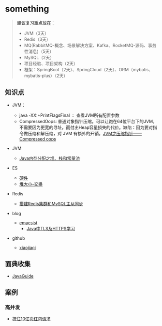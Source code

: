 # something

>**建议复习重点放在**：
>- JVM（3天）
>- Redis（3天）
>- MQ(RabbitMQ-概念、场景解决方案、Kafka、RocketMQ-源码、事务性消息)（5天）
>- MySQL（2天）
>- 项目经验、项目架构（2天）
>- 框架：SpringBoot（2天）、SpringCloud（2天）、ORM（mybatis、mybatis-plus）（2天）

## 知识点
- JVM：
  - java -XX:+PrintFlagsFinal ： 查看JVM所有配置参数
  - CompressedOops: 普通对象指针压缩，可以让跑在64位平台下的JVM，不需要因为更宽的寻址，而付出Heap容量损失的代价。缺陷：因为要对指令做压缩和解压缩，对 JVM 有额外的开销。[JVM之压缩指针——Compressed oops](https://blog.csdn.net/liuxiao723846/article/details/91981757)
  
- JVM
  - [Java内存分配之堆、栈和常量池](https://www.cnblogs.com/SaraMoring/p/5687466.html)
  
- ES
  - [硬件](https://www.elastic.co/guide/cn/elasticsearch/guide/current/hardware.html)
  - [堆大小-交换](https://www.elastic.co/guide/cn/elasticsearch/guide/current/heap-sizing.html#heap-sizing)

- Redis
  - [搭建Redis集群和MySQL主从同步](https://mp.weixin.qq.com/s?__biz=MzI4Njc5NjM1NQ==&mid=2247490339&idx=1&sn=355246186ce9cad69a8a4fe578141ffb&chksm=ebd6240fdca1ad19a363b3c0a917352f78ca4cdb20c79f639298ef731295bde3753fd55cf539&scene=21#wechat_redirect)

- blog
  - [emacsist](https://emacsist.github.io/)
    - [Java中TLS及HTTPS学习](https://emacsist.github.io/2020/06/10/java%E4%B8%ADtls%E5%8F%8Ahttps%E5%AD%A6%E4%B9%A0/)
- github
  - [xiaojiaqi](https://github.com/xiaojiaqi)

## 面典收集

- [JavaGuide](https://gitee.com/SnailClimb/JavaGuide)

## 案例
### 高并发
- [抗住10亿次红包请求](https://github.com/xiaojiaqi/10billionhongbaos/wiki/%E6%89%9B%E4%BD%8F100%E4%BA%BF%E6%AC%A1%E8%AF%B7%E6%B1%82%EF%BC%9F%E6%88%91%E4%BB%AC%E6%9D%A5%E8%AF%95%E4%B8%80%E8%AF%95)


